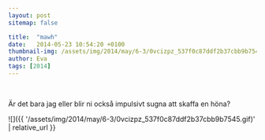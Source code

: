 ```yaml
---
layout: post
sitemap: false

title:  "mawh"
date:   2014-05-23 10:54:20 +0100
thumbnail-img: /assets/img/2014/may/6-3/0vcizpz_537f0c87ddf2b37cbb9b7545.gif
author: Eva
tags: [2014]
---
```








 




Är det bara jag eller blir ni också impulsivt sugna att skaffa en höna?

![]({{ '/assets/img/2014/may/6-3/0vcizpz_537f0c87ddf2b37cbb9b7545.gif)'  | relative_url }}

